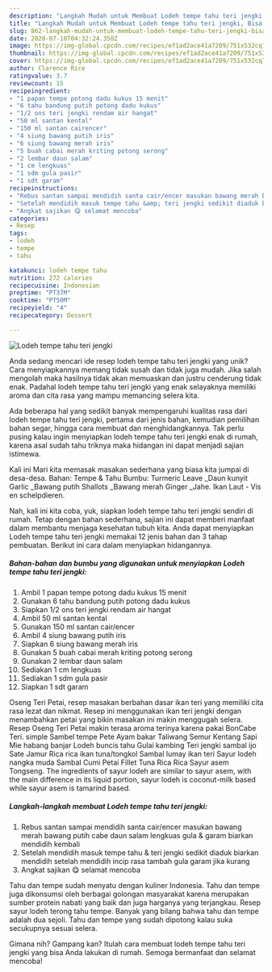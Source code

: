 ```yaml
---
description: "Langkah Mudah untuk Membuat Lodeh tempe tahu teri jengki, Bisa Manjain Lidah"
title: "Langkah Mudah untuk Membuat Lodeh tempe tahu teri jengki, Bisa Manjain Lidah"
slug: 862-langkah-mudah-untuk-membuat-lodeh-tempe-tahu-teri-jengki-bisa-manjain-lidah
date: 2020-07-10T04:32:24.350Z
image: https://img-global.cpcdn.com/recipes/ef1ad2ace41a7209/751x532cq70/lodeh-tempe-tahu-teri-jengki-foto-resep-utama.jpg
thumbnail: https://img-global.cpcdn.com/recipes/ef1ad2ace41a7209/751x532cq70/lodeh-tempe-tahu-teri-jengki-foto-resep-utama.jpg
cover: https://img-global.cpcdn.com/recipes/ef1ad2ace41a7209/751x532cq70/lodeh-tempe-tahu-teri-jengki-foto-resep-utama.jpg
author: Clarence Rice
ratingvalue: 3.7
reviewcount: 15
recipeingredient:
- "1 papan tempe potong dadu kukus 15 menit"
- "6 tahu bandung putih potong dadu kukus"
- "1/2 ons teri jengki rendam air hangat"
- "50 ml santan kental"
- "150 ml santan cairencer"
- "4 siung bawang putih iris"
- "6 siung bawang merah iris"
- "5 buah cabai merah kriting potong serong"
- "2 lembar daun salam"
- "1 cm lengkuas"
- "1 sdm gula pasir"
- "1 sdt garam"
recipeinstructions:
- "Rebus santan sampai mendidih santa cair/encer masukan bawang merah bawang putih cabe daun salam lengkuas gula &amp; garam biarkan mendidih kembali"
- "Setelah mendidih masuk tempe tahu &amp; teri jengki sedikit diaduk biarkan mendidih setelah mendidih incip rasa tambah gula garam jika kurang"
- "Angkat sajikan 😋 selamat mencoba"
categories:
- Resep
tags:
- lodeh
- tempe
- tahu

katakunci: lodeh tempe tahu 
nutrition: 272 calories
recipecuisine: Indonesian
preptime: "PT37M"
cooktime: "PT50M"
recipeyield: "4"
recipecategory: Dessert

---
```



![Lodeh tempe tahu teri jengki](https://img-global.cpcdn.com/recipes/ef1ad2ace41a7209/751x532cq70/lodeh-tempe-tahu-teri-jengki-foto-resep-utama.jpg)

Anda sedang mencari ide resep lodeh tempe tahu teri jengki yang unik? Cara menyiapkannya memang tidak susah dan tidak juga mudah. Jika salah mengolah maka hasilnya tidak akan memuaskan dan justru cenderung tidak enak. Padahal lodeh tempe tahu teri jengki yang enak selayaknya memiliki aroma dan cita rasa yang mampu memancing selera kita.

Ada beberapa hal yang sedikit banyak mempengaruhi kualitas rasa dari lodeh tempe tahu teri jengki, pertama dari jenis bahan, kemudian pemilihan bahan segar, hingga cara membuat dan menghidangkannya. Tak perlu pusing kalau ingin menyiapkan lodeh tempe tahu teri jengki enak di rumah, karena asal sudah tahu triknya maka hidangan ini dapat menjadi sajian istimewa.

Kali ini Mari kita memasak masakan sederhana yang biasa kita jumpai di desa-desa. Bahan: Tempe &amp; Tahu Bumbu: Turmeric Leave _Daun kunyit Garlic _Bawang putih Shallots _Bawang merah Ginger _Jahe. Ikan Laut - Vis en schelpdieren.


Nah, kali ini kita coba, yuk, siapkan lodeh tempe tahu teri jengki sendiri di rumah. Tetap dengan bahan sederhana, sajian ini dapat memberi manfaat dalam membantu menjaga kesehatan tubuh kita. Anda dapat menyiapkan Lodeh tempe tahu teri jengki memakai 12 jenis bahan dan 3 tahap pembuatan. Berikut ini cara dalam menyiapkan hidangannya.

<!--inarticleads1-->

##### Bahan-bahan dan bumbu yang digunakan untuk menyiapkan Lodeh tempe tahu teri jengki:

1. Ambil 1 papan tempe potong dadu kukus 15 menit
1. Gunakan 6 tahu bandung putih potong dadu kukus
1. Siapkan 1/2 ons teri jengki rendam air hangat
1. Ambil 50 ml santan kental
1. Gunakan 150 ml santan cair/encer
1. Ambil 4 siung bawang putih iris
1. Siapkan 6 siung bawang merah iris
1. Gunakan 5 buah cabai merah kriting potong serong
1. Gunakan 2 lembar daun salam
1. Sediakan 1 cm lengkuas
1. Sediakan 1 sdm gula pasir
1. Siapkan 1 sdt garam


Oseng Teri Petai, resep masakan berbahan dasar ikan teri yang memiliki cita rasa lezat dan nikmat. Resep ini menggunakan ikan teri jengki dengan menambahkan petai yang bikin masakan ini makin menggugah selera. Resep Oseng Teri Petai makin terasa aroma terinya karena pakai BonCabe Teri. simple Sambel tempe Pete Ayam bakar Taliwang Semur Kentang Sapi Mie habang banjar Lodeh buncis tahu Gulai kambing Teri jengki sambal ijo Sate Jamur Rica rica ikan tuna/tongkol Sambal lumay ikan teri Sayur lodeh nangka muda Sambal Cumi Petai Fillet Tuna Rica Rica Sayur asem Tongseng. The ingredients of sayur lodeh are similar to sayur asem, with the main difference in its liquid portion, sayur lodeh is coconut-milk based while sayur asem is tamarind based. 

<!--inarticleads2-->

##### Langkah-langkah membuat Lodeh tempe tahu teri jengki:

1. Rebus santan sampai mendidih santa cair/encer masukan bawang merah bawang putih cabe daun salam lengkuas gula &amp; garam biarkan mendidih kembali
1. Setelah mendidih masuk tempe tahu &amp; teri jengki sedikit diaduk biarkan mendidih setelah mendidih incip rasa tambah gula garam jika kurang
1. Angkat sajikan 😋 selamat mencoba


Tahu dan tempe sudah menyatu dengan kuliner Indonesia. Tahu dan tempe juga dikonsumsi oleh berbagai golongan masyarakat karena merupakan sumber protein nabati yang baik dan juga harganya yang terjangkau. Resep sayur lodeh terong tahu tempe. Banyak yang bilang bahwa tahu dan tempe adalah dua sejoli. Tahu dan tempe yang sudah dipotong kalau suka secukupnya sesuai selera. 

Gimana nih? Gampang kan? Itulah cara membuat lodeh tempe tahu teri jengki yang bisa Anda lakukan di rumah. Semoga bermanfaat dan selamat mencoba!
